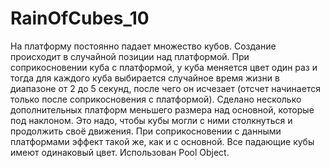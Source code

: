 # RainOfCubes_10
На платформу постоянно падает множество кубов. Создание происходит в случайной позиции над платформой. 
При соприкосновении куба с платформой, у куба меняется цвет один раз и тогда для каждого куба выбирается случайное время жизни в диапазоне от 2 до 5 секунд, после чего он исчезает (отсчет начинается только после соприкосновения с платформой). Сделано несколько дополнительных платформ меньшего размера над основной, которые под наклоном. Это надо, чтобы кубы могли с ними столкнуться и продолжить своё движения. При соприкосновении с данными платформами эффект такой же, как и с основной. Все падающие кубы имеют одинаковый цвет. Использован Pool Object.

